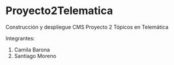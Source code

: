 # Proyecto2Telematica
Construcción y despliegue CMS Proyecto 2 Tópicos en Telemática

Integrantes:
1. Camila Barona
2. Santiago Moreno
